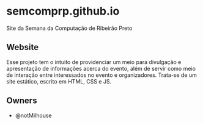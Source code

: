 # semcomprp.github.io
Site da Semana da Computação de Ribeirão Preto

## Website
Esse projeto tem o intuito de providenciar um meio para divulgação e apresentação de informações acerca do evento, além de servir como 
meio de interação entre interessados no evento e organizadores.
Trata-se de um site estático, escrito em HTML, CSS e JS.

## Owners
- @notMilhouse
